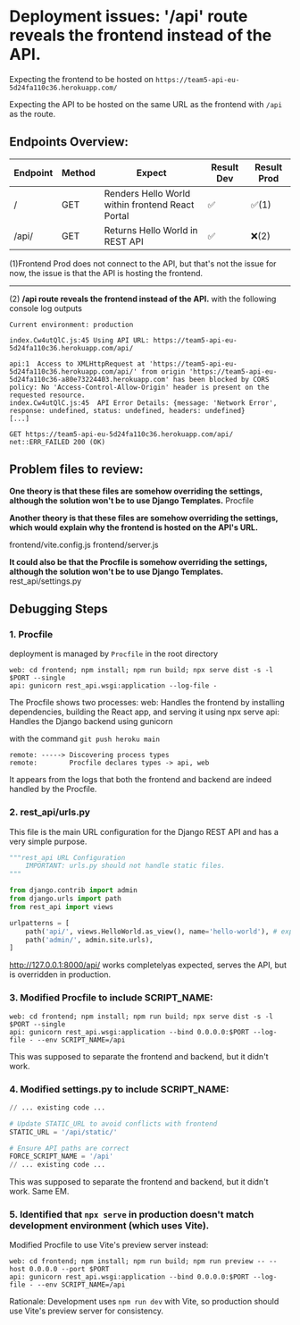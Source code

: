 # Deployment issues: '/api' route reveals the frontend instead of the API.

Expecting the frontend to be hosted on `https://team5-api-eu-5d24fa110c36.herokuapp.com/`

Expecting the API to be hosted on the same URL as the frontend with `/api` as the route.


## Endpoints Overview:

| Endpoint | Method | Expect | Result Dev | Result Prod |
|----------|--------|---------|------------|-------------|
| /        | GET    | Renders Hello World within frontend React Portal | ✅ | ✅(1) |
| /api/    | GET    | Returns Hello World in REST API | ✅ | ❌(2)  |


(1)Frontend Prod does not connect to the API, but that's not the issue for now, the issue is that the API is hosting the frontend.

---

(2) **/api route reveals the frontend instead of the API.** with the following console log outputs

```
Current environment: production

index.Cw4utQlC.js:45 Using API URL: https://team5-api-eu-5d24fa110c36.herokuapp.com/api/

api:1  Access to XMLHttpRequest at 'https://team5-api-eu-5d24fa110c36.herokuapp.com/api/' from origin 'https://team5-api-eu-5d24fa110c36-a80e73224403.herokuapp.com' has been blocked by CORS policy: No 'Access-Control-Allow-Origin' header is present on the requested resource.
index.Cw4utQlC.js:45  API Error Details: {message: 'Network Error', response: undefined, status: undefined, headers: undefined}
[...]
            
GET https://team5-api-eu-5d24fa110c36.herokuapp.com/api/ net::ERR_FAILED 200 (OK)
```

## Problem files to review:

**One theory is that these files are somehow overriding the settings, although the solution won't be to use Django Templates.**
Procfile

**Another theory is that these files are somehow overriding the settings, which would explain why the frontend is hosted on the API's URL.**

frontend/vite.config.js
frontend/server.js


**It could also be that the Procfile is somehow overriding the settings, although the solution won't be to use Django Templates.**
rest_api/settings.py

## Debugging Steps

### 1. Procfile

deployment is managed by `Procfile` in the root directory

```
web: cd frontend; npm install; npm run build; npx serve dist -s -l $PORT --single
api: gunicorn rest_api.wsgi:application --log-file -
```


The Procfile shows two processes:
web: Handles the frontend by installing dependencies, building the React app, and serving it using npx serve
api: Handles the Django backend using gunicorn


with the command `git push heroku main`

```
remote: -----> Discovering process types
remote:        Procfile declares types -> api, web
```

It appears from the logs that both the frontend and backend are indeed handled by the Procfile.

### 2. rest_api/urls.py

This file is the main URL configuration for the Django REST API and has a very simple purpose.
```python
"""rest_api URL Configuration
    IMPORTANT: urls.py should not handle static files.
"""

from django.contrib import admin
from django.urls import path
from rest_api import views

urlpatterns = [
    path('api/', views.HelloWorld.as_view(), name='hello-world'), # expecting this to be hosted on https://team5-api-eu-5d24fa110c36.herokuapp.com/api/ ISSUE:currently this URL hosts the frontend
    path('admin/', admin.site.urls),
]
```

http://127.0.0.1:8000/api/ works completelyas expected, serves the API, but is overridden in production.


### 3. Modified Procfile to include SCRIPT_NAME:
```
web: cd frontend; npm install; npm run build; npx serve dist -s -l $PORT --single
api: gunicorn rest_api.wsgi:application --bind 0.0.0.0:$PORT --log-file - --env SCRIPT_NAME=/api
```

This was supposed to separate the frontend and backend, but it didn't work.

### 4. Modified settings.py to include SCRIPT_NAME:

```python
// ... existing code ...

# Update STATIC_URL to avoid conflicts with frontend
STATIC_URL = '/api/static/'

# Ensure API paths are correct
FORCE_SCRIPT_NAME = '/api'
// ... existing code ...

```

This was supposed to separate the frontend and backend, but it didn't work. Same EM.

### 5. Identified that `npx serve` in production doesn't match development environment (which uses Vite).
Modified Procfile to use Vite's preview server instead:

```
web: cd frontend; npm install; npm run build; npm run preview -- --host 0.0.0.0 --port $PORT
api: gunicorn rest_api.wsgi:application --bind 0.0.0.0:$PORT --log-file - --env SCRIPT_NAME=/api
```

Rationale: Development uses `npm run dev` with Vite, so production should use Vite's preview server for consistency.
